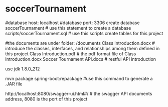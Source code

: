 # soccerTournament

#database host: localhost
#database port: 3306
create database soccerTournament   # use this statement to create a database
scripts/soccerTournament.sql  # use this scripts create tables for this project

#the documents are under folder: /documents
Class Introduction.docx    # introduce the classes, interfaces, and relationships among them defined in this project
Class Introduction.pdf # the pdf format file of Class Introduction.docx 
Soccer Tournament API.docs   # restful API introduction

use jdk 1.8.0_212

mvn package spring-boot:repackage   #use this command to generate a .JAR file

http://localhost:8080/swagger-ui.html#/  # the swagger API documents address, 8080 is the port of this project
